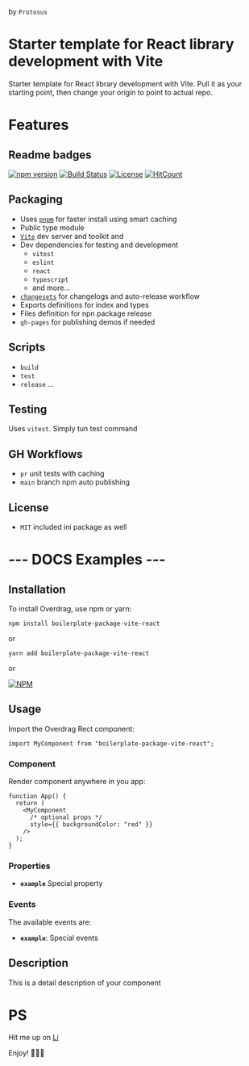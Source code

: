 by `Protosus`

# Starter template for React library development with Vite

Starter template for React library development with Vite.
Pull it as your starting point, then change your origin to point to actual repo.

# Features

## Readme badges

[![npm version](https://badge.fury.io/js/boilerplate-package-vite-react.svg)](https://badge.fury.io/js/boilerplate-package-vite-react)
[![Build Status](https://github.com/savanesoff/boilerplate-package-vite-react/actions/workflows/test.yaml/badge.svg?branch=main&event=push)](https://github.com/savanesoff/boilerplate-package-vite-react/actions/workflows/test.yaml)
[![License](https://img.shields.io/badge/license-MIT-blue.svg)](https://opensource.org/licenses/MIT)
[![HitCount](https://hits.dwyl.com/savanesov/boilerplate-package-vite-react.svg)](https://hits.dwyl.com/{username}/{project-name})

<!-- This is a package GIF reference -->
<!-- ![Validator](https://savanesoff.github.io/overdrag-vanilla-demo/assets/overdrag-npm-demo-animation-take1-63e16fc8.gif) -->

## Packaging

- Uses [`pnpm`](https://pnpm.io/installation) for faster install using smart caching
- Public type module
- [`Vite`](https://vitejs.dev/) dev server and toolkit and
- Dev dependencies for testing and development
  - `vitest`
  - `eslint`
  - `react`
  - `typescript`
  - and more...
- [`changesets`](https://github.com/changesets/changesets/blob/main/packages/get-github-info/README.md) for changelogs and auto-release workflow
- Exports definitions for index and types
- Files definition for npn package release
- `gh-pages` for publishing demos if needed

## Scripts

- `build`
- `test`
- `release`
  ...

## Testing

Uses `vitest`. Simply tun test command

## GH Workflows

- `pr` unit tests with caching
- `main` branch npm auto publishing

## License

- `MIT` included ini package as well

# --- DOCS Examples ---

## Installation

To install Overdrag, use npm or yarn:

```shell
npm install boilerplate-package-vite-react
```

or

```shell
yarn add boilerplate-package-vite-react
```

or

[![NPM](https://nodei.co/npm/boilerplate-package-vite-react.png?downloads=true&downloadRank=true&stars=true)](https://nodei.co/npm/boilerplate-package-vite-react/)

## Usage

Import the Overdrag Rect component:

```JS
import MyComponent from "boilerplate-package-vite-react";
```

### Component

Render component anywhere in you app:

```tsx
function App() {
  return (
    <MyComponent
      /* optional props */
      style={{ backgroundColor: "red" }}
    />
  );
}
```

### Properties

- **`example`** Special property

### Events

The available events are:

- **`example`**: Special events

## Description

This is a detail description of your component

# PS

Hit me up on [Li](https://www.linkedin.com/in/samvel-avanesov/)

Enjoy! 🎉🎉🎉
